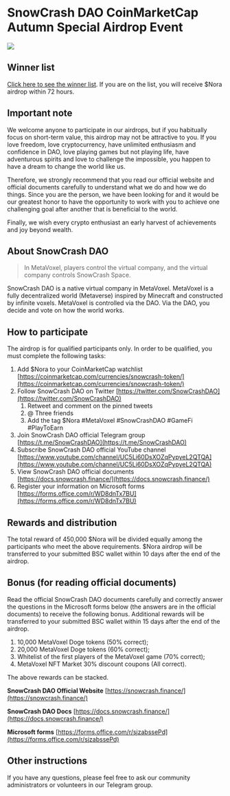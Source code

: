 # SnowCrash DAO CoinMarketCap Autumn Special Airdrop Event

![](https://img.snowcrash.finance/site/docs-snowcrash-finance/CoinMarketCap-1.jpeg)

## Winner list

[Click here to see the winner list](https://docs.google.com/spreadsheets/d/1QlwNJDUB_WkhNXt__jBTYPdbJogIE2iu/). If you are on the list, you will receive $Nora airdrop within 72 hours.

## Important note

We welcome anyone to participate in our airdrops, but if you habitually focus on short-term value, this airdrop may not be attractive to you. If you love freedom, love cryptocurrency, have unlimited enthusiasm and confidence in DAO, love playing games but not playing life, have adventurous spirits and love to challenge the impossible, you happen to have a dream to change the world like us.

Therefore, we strongly recommend that you read our official website and official documents carefully to understand what we do and how we do things. Since you are the person, we have been looking for and it would be our greatest honor to have the opportunity to work with you to achieve one challenging goal after another that is beneficial to the world.

Finally, we wish every crypto enthusiast an early harvest of achievements and joy beyond wealth.

## About SnowCrash DAO

> In MetaVoxel, players control the virtual company, and the virtual company controls SnowCrash Space.

SnowCrash DAO is a native virtual company in MetaVoxel. MetaVoxel is a fully decentralized world \(Metaverse\) inspired by Minecraft and constructed by infinite voxels. MetaVoxel is controlled via the DAO. Via the DAO, you decide and vote on how the world works.

## How to participate

The airdrop is for qualified participants only. In order to be qualified, you must complete the following tasks:

1. Add $Nora to your CoinMarketCap watchlist [https://coinmarketcap.com/currencies/snowcrash-token/](https://coinmarketcap.com/currencies/snowcrash-token/)
2. Follow SnowCrash DAO on Twitter [https://twitter.com/SnowCrashDAO](https://twitter.com/SnowCrashDAO)
   1. Retweet and comment on the pinned tweets
   2. @ Three friends
   3. Add the tag $Nora \#MetaVoxel \#SnowCrashDAO \#GameFi \#PlayToEarn
3. Join SnowCrash DAO official Telegram group [https://t.me/SnowCrashDAO](https://t.me/SnowCrashDAO)
4. Subscribe SnowCrash DAO official YouTube channel [https://www.youtube.com/channel/UC5Li60DsXOZqPypyeL2QTQA](https://www.youtube.com/channel/UC5Li60DsXOZqPypyeL2QTQA)
5. View SnowCrash DAO official documents [https://docs.snowcrash.finance/](https://docs.snowcrash.finance/)
6. Register your information on Microsoft forms [https://forms.office.com/r/WD8dnTx7BU](https://forms.office.com/r/WD8dnTx7BU)

## Rewards and distribution

The total reward of 450,000 $Nora will be divided equally among the participants who meet the above requirements. $Nora airdrop will be transferred to your submitted BSC wallet within 10 days after the end of the airdrop.

## Bonus \(for reading official documents\)

Read the official SnowCrash DAO documents carefully and correctly answer the questions in the Microsoft forms below \(the answers are in the official documents\) to receive the following bonus. Additional rewards will be transferred to your submitted BSC wallet within 15 days after the end of the airdrop.

1. 10,000 MetaVoxel Doge tokens \(50% correct\);
2. 20,000 MetaVoxel Doge tokens \(60% correct\);
3. Whitelist of the first players of the MetaVoxel game \(70% correct\);
4. MetaVoxel NFT Market 30% discount coupons \(All correct\).

The above rewards can be stacked.

**SnowCrash DAO Official Website** [https://snowcrash.finance/](https://snowcrash.finance/)

**SnowCrash DAO Docs** [https://docs.snowcrash.finance/](https://docs.snowcrash.finance/)

**Microsoft forms** [https://forms.office.com/r/sjzabssePd](https://forms.office.com/r/sjzabssePd)

## Other instructions

If you have any questions, please feel free to ask our community administrators or volunteers in our Telegram group.

